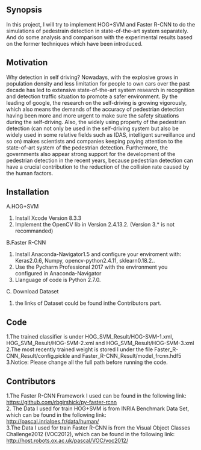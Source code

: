 ## Synopsis

In this project, I will try to  implement HOG+SVM and Faster R-CNN to do the simulations of pedestrain detection in  state-of-the-art system separately. And do some analysis and comparison with the experimental results based on the former techniques which have been introduced.


## Motivation

Why detection in self driving? Nowadays, with the explosive grows in population density and less limitation for people to own cars over the past decade has led to extensive state-of-the-art system research in recognition and detection traffic situation to promote a safer environment. By the leading of google, the research on the self-driving is growing vigorously, which also means the demands of the accuracy of pedestrian detection having been more and more urgent to make sure the safety situations during the self-driving. Also, the widely using property of the pedestrian detection (can not only be used in the self-driving system but also be widely used in some relative fields such as IDAS, intelligent surveillance and so on) makes scientists and companies keeping paying attention to the state-of-art system of the pedestrian detection. Furthermore, the governments also appear strong support for the development of the pedestrian detection in the recent years, because pedestrian detection can have a crucial contribution to the reduction of the collision rate caused by the human factors.

## Installation

A.HOG+SVM
1. Install Xcode Version 8.3.3<br>
2. Implement the OpenCV lib in Version 2.4.13.2. (Version 3.* is not recommanded)


B.Faster R-CNN
1. Install Anaconda-Navigator1.5 and configure your enviroment with: Keras2.0.6, Numpy, opencv-python2.4.11, sklearn0.18.2..<br>
2. Use the Pycharm Professional 2017 with the environment you configured in Anaconda-Navigator <br>
3. Llanguage of code is Python 2.7.0. <br>

C. Download Dataset
1. the links of Dataset  could be found inthe Contributors part.


## Code

1.The trained classifier is under HOG_SVM_Result/HOG-SVM-1.xml, HOG_SVM_Result/HOG-SVM-2.xml and HOG_SVM_Result/HOG-SVM-3.xml <br>
2.The most recently trained weight is stored I under the file Faster_R-CNN_Result/config.pickle and Faster_R-CNN_Result/model_frcnn.hdf5  <br>
3.Notice: Please change all the full path before running the code.


## Contributors

1.The Faster R-CNN Framework I used  can be found in the following link: https://github.com/rbgirshick/py-faster-rcnn<br>
2. The Data I used for train HOG+SVM is from INRIA Benchmark Data Set, which can be found in the following link: http://pascal.inrialpes.fr/data/human/ <br>
3.The Data I used for train Faster R-CNN is from the Visual Object Classes Challenge2012 (VOC2012), which can be found in the following link: http://host.robots.ox.ac.uk/pascal/VOC/voc2012/ <br>
